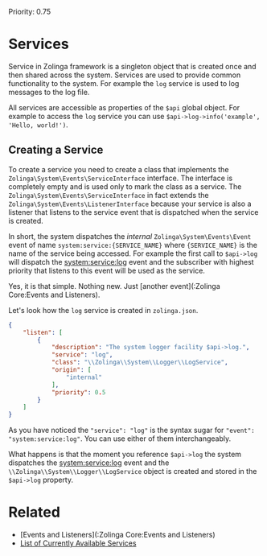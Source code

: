Priority: 0.75

# Services

Service in Zolinga framework is a singleton object that is created once and then shared across the system. Services are used to provide common functionality to the system. For example the `log` service is used to log messages to the log file. 

All services are accessible as properties of the `$api` global object. For example to access the `log` service you can use `$api->log->info('example', 'Hello, world!')`.

## Creating a Service

To create a service you need to create a class that implements the `Zolinga\System\Events\ServiceInterface` interface. The interface is completely empty and is used only to mark the class as a service. The `Zolinga\System\Events\ServiceInterface` in fact extends the `Zolinga\System\Events\ListenerInterface` because your service is also a listener that listens to the service event that is dispatched when the service is created.

In short, the system dispatches the *internal* `Zolinga\System\Events\Event` event of name `system:service:{SERVICE_NAME}` where `{SERVICE_NAME}` is the name of the service being accessed. For example the first call to `$api->log` will dispatch the [system:service:log](:ref:event:system:service:log) event and the subscriber with highest priority that listens to this event will be used as the service. 

Yes, it is that simple. Nothing new. Just [another event](:Zolinga Core:Events and Listeners).

Let's look how the `log` service is created in `zolinga.json`.

```json
{
    "listen": [
        {
            "description": "The system logger facility $api->log.",
            "service": "log",
            "class": "\\Zolinga\\System\\Logger\\LogService",
            "origin": [
                "internal"
            ],
            "priority": 0.5
        }
    ]
}
```

As you have noticed the `"service": "log"` is the syntax sugar for `"event": "system:service:log"`. You can use either of them interchangeably.

What happens is that the moment you reference `$api->log` the system dispatches the [system:service:log](:ref:event:system:service:log) event and the `\\Zolinga\\System\\Logger\\LogService` object is created and stored in the `$api->log` property.

# Related

- [Events and Listeners](:Zolinga Core:Events and Listeners)
- [List of Currently Available Services](:ref:service)